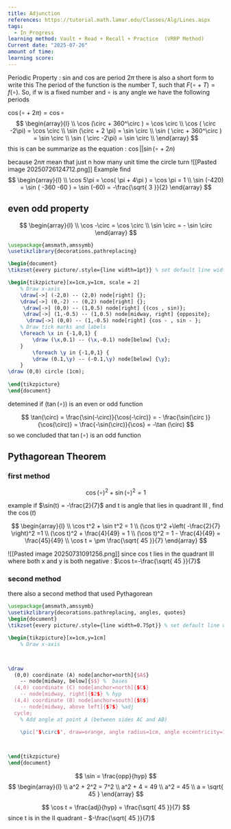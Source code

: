 ```yaml
---
title: Adjunction
references: https://tutorial.math.lamar.edu/Classes/Alg/Lines.aspx
tags:
  - In_Progress
learning method: Vault + Read + Recall + Practice  (VRRP Method)
Current date: "2025-07-26"
amount of time: 
learning score:
---
```

Periodic Property  : sin and cos are period $2\pi$
there is also a short form to write this  The period of the function is the number T, such that $F(\circ + T)=f(\circ)$. So, if w is a fixed number and $\circ$ is any angle we  have the following periods 


$\cos( \circ  + 2\pi) =\cos \circ$ 
$$
\begin{array}{l} \\
\cos  (\circ + 360^\circ )  = \cos \circ  \\
\cos ( \circ -2\pi) =  \cos \circ   \\
\sin (\circ  + 2 \pi)  = \sin \circ  \\
\sin  ( \circ  +  360^\circ ) =  \sin \circ   \\
\sin ( \circ -2\pi) =  \sin  \circ   \\
\end{array}
$$
this is can be summarize as the equation :  $\cos||\sin(\circ +  2n)$

because $2n\pi$  mean that just n how many unit time the circle turn 
![[Pasted image 20250726124712.png]]
Example find  
$$
\begin{array}{l} \\
\cos 5\pi  =  \cos( \pi + 4\pi )  = \cos \pi  =  1   \\
\sin (-420) = \sin ( -360 -60 )  = \sin (-60)  = -\frac{\sqrt{ 3 }}{2}
\end{array}
$$
## even odd property 
$$
\begin{array}{l} \\
\cos  -\circ  =  \cos \circ \\
\sin  \circ   =  - \sin \circ 
\end{array}
$$


```tikz
\usepackage{amsmath,amssymb}
\usetikzlibrary{decorations.pathreplacing}

\begin{document}
\tikzset{every picture/.style={line width=1pt}} % set default line width

\begin{tikzpicture}[x=1cm,y=1cm, scale = 2]
    % Draw x-axis 
    \draw[->] (-2,0) -- (2,0) node[right] {};
    \draw[->] (0,-2) -- (0,2) node[right] {}; 
     \draw[->] (0,0) -- (1,0.5) node[right] {(cos , sin)};  
     \draw[->] (1,-0.5) -- (1,0.5) node[midway, right] {opposite};  
      \draw[->] (0,0) -- (1,-0.5) node[right] {cos - , sin - };
    % Draw tick marks and labels
    \foreach \x in {-1,0,1} {
        \draw (\x,0.1) -- (\x,-0.1) node[below] {\x};
    }
        \foreach \y in {-1,0,1} {
        \draw (0.1,\y) -- (-0.1,\y) node[below] {\y};
    } 
\draw (0,0) circle (1cm);
 
\end{tikzpicture}
\end{document}

```


detemined if ($\tan(\circ)$) is an even or odd function 

$$
\tan(\circ)  =  \frac{\sin(-\circ)}{\cos(-\circ)}  =  - \frac{\sin(\circ )}{\cos(\circ)}  =   \frac{-\sin(\circ)}{\cos}  = -\tan (\circ)
$$
so we concluded that $\tan(\circ)$  is an odd function  


## Pythagorean Theorem   

### first method   

$$
\cos(\circ)^2  + \sin (\circ)^2  = 1  
$$


example if $\sin(t) = -\frac{2}{7}$ and  t is angle that lies in quadrant III , find the $\cos(t)$ 

$$
\begin{array}{l} \\
\cos t^2   +  \sin t^2  = 1  \\ 
(\cos t)^2  +\left( -\frac{2}{7} \right)^2  =1   \\
(\cos t)^2  +  \frac{4}{49}   = 1   \\
(\cos t)^2    =  1  - \frac{4}{49}    =  \frac{45}{49}    \\
\cos  t =   \pm  \frac{\sqrt{ 45 }}{7}
\end{array}
$$

![[Pasted image 20250731091256.png]]
since cos t lies in the quadrant III where both x and y is both negative : 
$\cos t=-\frac{\sqrt{ 45 }}{7}$

### second method  
there also a  second method  that used  Pythagorean 


```tikz
\usepackage{amsmath,amssymb}
\usetikzlibrary{decorations.pathreplacing, angles, quotes}
\begin{document}
\tikzset{every picture/.style={line width=0.75pt}} % set default line width

\begin{tikzpicture}[x=1cm,y=1cm]
    % Draw x-axis



\draw 
  (0,0) coordinate (A) node[anchor=north]{$A$}
    -- node[midway, below]{$$} %  bases 
  (4,0) coordinate (C) node[anchor=north]{$C$}
    -- node[midway, right]{$2$} % hyp 
  (4,4) coordinate (B) node[anchor=south]{$B$}
    -- node[midway, above left]{$7$} %adj
  cycle;
    % Add angle at point A (between sides AC and AB)

    \pic["$\circ$", draw=orange, angle radius=1cm, angle eccentricity=1.2] {angle = C--A--B} ;


 
\end{tikzpicture}
\end{document}

```
$$
 \sin  = \frac{opp}{hyp}
$$ 
$$
\begin{array}{l}  \\
a^2  + 2^2  = 7^2   \\
a^2 + 4  =  49   \\
a^2  = 45   \\
a  = \sqrt{ 45 }
\end{array}
$$

$$
\cos t  = \frac{adj}{hyp} =  \frac{\sqrt{ 45 }}{7}
$$
since t is in the II quadrant -  $-\frac{\sqrt{ 45 }}{7}$
